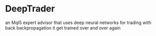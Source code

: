 # DeepTrader
an Mql5 expert advisor that uses deep neural networks for trading with back backpropagation it get trained over and over again
